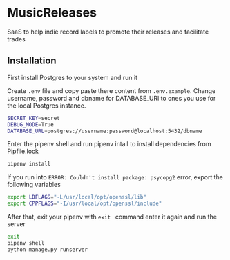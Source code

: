 # MusicReleases
SaaS to help indie record labels to promote their releases and facilitate trades

## Installation

First install Postgres to your system and run it 

Create ```.env``` file and copy paste there content from ```.env.example```. Change username, password and dbname for DATABASE_URl to ones you use for the local Postgres instance.
```sh
SECRET_KEY=secret
DEBUG_MODE=True
DATABASE_URL=postgres://username:password@localhost:5432/dbname
```

Enter the pipenv shell and run pipenv intall to install dependencies from Pipfile.lock
```sh
pipenv install
```
If you run into ```ERROR: Couldn't install package: psycopg2``` error, export the following variables
```sh
export LDFLAGS="-L/usr/local/opt/openssl/lib"
export CPPFLAGS="-I/usr/local/opt/openssl/include"
```

After that, exit your pipenv with ```exit ``` command enter it again and run the server
```sh
exit
pipenv shell
python manage.py runserver
```